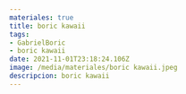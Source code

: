 ```yaml
---
materiales: true
title: boric kawaii
tags:
- GabrielBoric
- boric kawaii
date: 2021-11-01T23:18:24.106Z
image: /media/materiales/boric kawaii.jpeg
descripcion: boric kawaii
---
```

